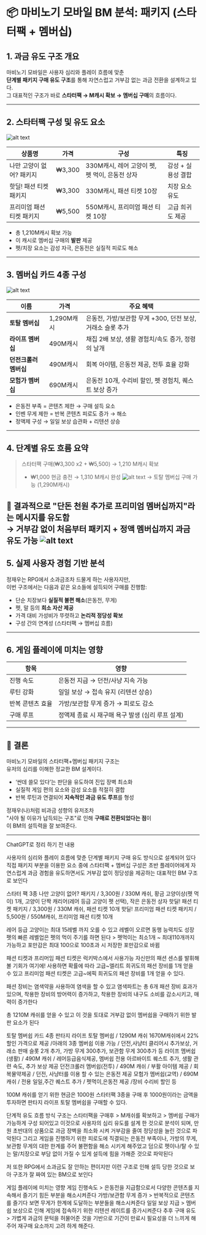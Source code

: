 # 📦 마비노기 모바일 BM 분석: 패키지 (스타터팩 + 멤버십)

## 1. 과금 유도 구조 개요

마비노기 모바일은 사용자 심리와 플레이 흐름에 맞춘  
**단계별 패키지 구매 유도 구조**를 통해 자연스럽고 거부감 없는 과금 전환을 설계하고 있다.  
그 대표적인 구조가 바로 **스타터팩 → M캐시 확보 → 멤버십 구매**의 흐름이다.

---

## 2. 스타터팩 구성 및 유도 요소
![alt text](3.PNG.png)

| 상품명 | 가격 | 구성 | 특징 |
|--------|------|------|------|
| 나만 고양이 없어? 패키지 | ₩3,300 | 330M캐시, 레어 고양이 펫, 펫 먹이, 은동전 상자 | 감성 + 실용성 결합 |
| 핫딜! 패션 티켓 패키지 | ₩3,300 | 330M캐시, 패션 티켓 10장 | 치장 요소 유도 |
| 프리미엄 패션 티켓 패키지 | ₩5,500 | 550M캐시, 프리미엄 패션 티켓 10장 | 고급 희귀도 제공 |

- 총 1,210M캐시 확보 가능
- 이 캐시로 멤버십 구매의 **발판** 제공
- 펫/치장 요소는 감성 자극, 은동전은 실질적 피로도 해소

---

## 3. 멤버십 카드 4종 구성
![alt text](4.PNG.png)

| 이름 | 가격 | 주요 혜택 |
|------|------|------------|
| **토탈 멤버십** | 1,290M캐시 | 은동전, 가방/보관함 무게 +300, 던전 보상, 거래소 슬롯 추가 |
| **라이프 멤버십** | 490M캐시 | 채집 2배 보상, 생활 경험치/속도 증가, 정령의 날개 |
| **던전크롤러 멤버십** | 490M캐시 | 회복 아이템, 은동전 제공, 전투 효율 강화 |
| **모험가 멤버십** | 690M캐시 | 은동전 10개, 수리비 할인, 펫 경험치, 퀘스트 보상 증가 |

- 은동전 부족 = 콘텐츠 제한 → 구매 설득 요소
- 인벤 무게 제한 = 반복 콘텐츠 피로도 증가 → 해소
- 정액제 구성 → 일일 보상 습관화 + 리텐션 상승

---

## 4. 단계별 유도 흐름 요약


> 스타터팩 구매(₩3,300 x2 + ₩5,500) → 1,210 M캐시 확보  
> + ₩1,000 현금 충전 → 1,310 M캐시 완성  ![alt text](2.PNG.png)
> → 토탈 멤버십 구매 가능 (1,290M캐시)

🎯 결과적으로 "단돈 천원 추가로 프리미엄 멤버십까지"라는 메시지를 유도함  
→ 거부감 없이 처음부터 **패키지 + 정액 멤버십**까지 과금 유도 가능
![alt text](1.PNG.png)
---

## 5. 실제 사용자 경험 기반 분석

정재우는 RPG에서 소과금조차 드물게 하는 사용자지만,  
이번 구조에서는 다음과 같은 요소들에 설득되어 구매를 진행함:

- 단순 치장보다 **실질적 불편 해소**(은동전, 무게)
- 펫, 말 등의 **희소 자산 제공**
- 가격 대비 가성비가 뚜렷하고 **논리적 정당성 확보**
- 구성 간의 연계성 (스타터팩 → 멤버십 흐름)

---

## 6. 게임 플레이에 미치는 영향

| 항목 | 영향 |
|------|------|
| 진행 속도 | 은동전 지급 → 던전/사냥 지속 가능 |
| 루틴 강화 | 일일 보상 → 접속 유지 (리텐션 상승) |
| 반복 콘텐츠 효율 | 가방/보관함 무게 증가 → 피로도 감소 |
| 구매 루프 | 정액제 종료 시 재구매 욕구 발생 (심리 루프 설계) |

---

## 🧠 결론

마비노기 모바일의 스타터팩+멤버십 패키지 구조는  
유저의 심리를 이해한 정교한 BM 설계이다.

- ‘싼데 쓸모 있다’는 판단을 유도하여 진입 장벽 최소화
- 실질적 게임 편의 요소와 감성 요소를 적절히 결합
- 반복 루틴과 연결되어 **지속적인 과금 유도 루프**를 형성

정재우(나)처럼 비과금 성향의 유저조차  
"사야 될 이유가 납득되는 구조"로 인해 **구매로 전환되었다는 점**이  
이 BM의 설득력을 잘 보여준다.

---
ChatGPT로 정리 하기 전 내용

사용자의 심리와 플레이 흐름에 맞춘  단계별 패키지 구매 유도 방식으로 설계되어 있다
직접 패키지 부분을 이용한 요소 중에 스타터팩 + 멤버십 구성은 초반 플레이어에게 자연스럽게 과금 경험을 유도하면서도 거부감 없이 정당성을 제공하는 대표적인 BM 구조로 보인다

스타터 팩 3종
나만 고양이 없어? 패키지 / 3,300원 / 330M 캐쉬, 황금 고양이상(펫 먹이) 1개, 고양이 단짝 캐리어(레어 등급 고양이 펫 선택), 작은 은동전 상자
핫딜! 패션 티켓 패키지 / 3,300원 / 330M 캐쉬, 패션 티켓 10개
핫딜! 프리미엄 패션 티켓 패키지 / 5,500원 / 550M캐쉬, 프리미엄 패션 티켓 10개

레어 등급 고양이는 최대 15레벨 까지 오를 수 있고 레벨이 오르면 동행 능력치도 성장
펫의 빠른 레벨업은 펫의 먹이 주기를 하면 된다 > 펫먹이는 최소1개 ~ 최대110개까지 가능하고 포만감은 최대 100으로 100초과 시 저장한 포만감으로 바뀜

패션 티켓과 프리머임 패션 티켓은 럭키박스에서 사용가능
자신만의 패션 센스를 발휘해 볼 기회가 여기에!
사용하면 확률에 따라 고급~엘리트 희귀도의 패션 장비를 1개 얻을 수 있고
프리미엄 패션 티켓은 고급~에픽 희귀도의 패션 장비를 1개 얻을 수 있다.

패션 장비는 염색약을 사용하여 염색을 할 수 있고 염색파트는 총 6개
패션 장비 효과가 있으며, 착용한 장비의 방어력이 증가하고, 착용한 장비의 내구도 소비를 감소시키고, 매력이 증가한다

총 1210M 캐쉬를 얻을 수 있고 이 것을 토대로 거부감 없이 멤버쉽을 구매하기 위한 발판 요소가 된다

토탈 멤버쉽 카드 4종
판타지 라이프 토탈 멤버쉽 / 1290M 캐쉬 1670M캐쉬에서 22%할인 가격으로 제공 /아래의 3종 멤버쉽 이용 가능 / 던전,사냥터 클리어시 추가보상, 거래소 판매 슬롯 2개 추가, 가방 무게 300추가, 보관함 무게 300추가 등
라이프 멤버쉽(생활) / 490M 캐쉬 / 레어등급음식제공, 멤버쉽 전용 아르바이트 퀘스트 추가, 생활 관련 속도, 추가 보상 제공
던전크롤러 멤버쉽(전투) / 490M 캐쉬 / 부활 아이템 제공 / 회복물약제공 / 던전, 사냥터를 이용 할 수 있는 은동전 제공
모험가 멤버쉽(교역) / 690M 캐쉬 / 전용 일일,주간 퀘스트 추가 / 펫먹이,은동전 제공 /장비 수리비 할인 등

100M 캐쉬를 얻기 위한 현금은 1000원
스타터팩 3종을 구매 후 1000원이라는 금액을 투자하면
판타지 라이프 토탈 멤버쉽을 구매할 수 있다.

단계적 유도 흐름 방식 구조는
스타터팩을 구매후 > M캐쉬를 확보하고 > 멤버쉽 구매가 가능하게 구성 되어있고
이것으로 사용자의 심리 유도를 설계 한 것으로 분석이 되며,
만원 초반대의 상품으로 과금 장벽을 최소화 시켜 거부감을 줄여 정당성을 늘린 것으로 파악된다
그리고 게임을 진행하기 위한 피로도에 직결되는 은동전 부족이나, 가방의 무게, 보관함 무게의 대한 한계를 주어 불편함을 해소 시키게 해주었고
덤으로 펫이나/탈 수 있는 말/치장으로 부담 없이 가질 수 있게 설득에 힘을 가해준 것으로 파악된다

저 또한 RPG에서 소과금도 잘 안하는 편이지만 이런 구조로 인해 설득 당한 것으로 보아
구조가 잘 짜여 있는 BM으로 보인다

게임 플레이에 미치는 영향
게임 진행속도 > 은동전을 지급함으로서 다양한 콘텐츠를 지속해서 즐기기 힘든 부분을 해소시켜준다
가방/보관함 무게 증가 > 반복적으로 콘텐츠를 즐기다 보면 무게가 한계에 도달하는 부분들을 해소시켜준다
일일 보상 지급 > 멤버쉽 보상으로 인해 게임에 접속하기 위한 리텐션 레이트를 증가시켜준다
추후 구매 유도 > 가볍게 과금의 문턱을 허물어준 것을 기반으로 기간이 만료시 필요성을 더 느끼게 해주어 재구매 요소까지 고려 하게 해준다.
